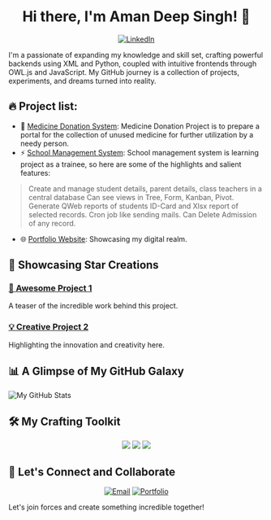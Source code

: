 <!-- Add a vibrant header -->
<h1 align="center">Hi there, I'm Aman Deep Singh! 👋</h1>

<p align="center">
  <a href="https://www.linkedin.com/in/amandeep2109/"><img alt="LinkedIn" src="https://img.shields.io/badge/-Connect-blue?style=flat-square&logo=linkedin"></a>
</p>

<!-- Introduce yourself -->
I'm a passionate of expanding my knowledge and skill set, crafting powerful backends using XML and Python, coupled with intuitive frontends through OWL.js and JavaScript. My GitHub journey is a collection of projects, experiments, and dreams turned into reality.

## 🔥 Project list:

- 🚀 [Medicine Donation System](https://amandeep8298.github.io/Medicine-Donation-System/): Medicine Donation Project is to prepare a portal for the collection of unused medicine for further utilization by a needy person.
- ⚡️ [School Management System](link): School management system is learning project as a trainee, so here are some of the highlights and salient features:
> Create and manage student details, parent details, class teachers in a central database
> Can see views in Tree, Form, Kanban, Pivot.
> Generate QWeb reports of students ID-Card and Xlsx report of selected records. 
> Cron job like sending mails.
> Can Delete Admission of any record.
- 🌐 [Portfolio Website](link): Showcasing my digital realm.

## 🌟 Showcasing Star Creations

### [🎉 Awesome Project 1](link)

A teaser of the incredible work behind this project.

### [💡 Creative Project 2](link)

Highlighting the innovation and creativity here.

## 📊 A Glimpse of My GitHub Galaxy

![My GitHub Stats](https://github-readme-stats.vercel.app/api?username=amandeep8298&show_icons=true&theme=radical)

## 🛠️ My Crafting Toolkit

<p align="center">
  <img src="https://img.shields.io/badge/-Python-3776AB?style=flat-square&logo=python&logoColor=white">
  <img src="https://img.shields.io/badge/-JavaScript-F7DF1E?style=flat-square&logo=javascript&logoColor=white">
  <img src="https://img.shields.io/badge/-React-61DAFB?style=flat-square&logo=react&logoColor=white">
  <!-- Add more badges for your tech stack -->
</p>

## 💌 Let's Connect and Collaborate

<p align="center">
  <a href="mailto:amandeep.singh@brainvire.com"><img alt="Email" src="https://img.shields.io/badge/-Email-c14438?style=flat-square&logo=gmail&logoColor=white"></a>
  <a href="https://yourwebsite.com"><img alt="Portfolio" src="https://img.shields.io/badge/-Portfolio-0A66C2?style=flat-square&logo=dev.to&logoColor=white"></a>
</p>

Let's join forces and create something incredible together!

<!-- Optional: Add more personal touches, animations, or creativity -->

